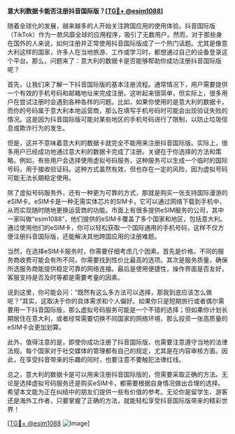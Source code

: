 **意大利数据卡能否注册抖音国际版？[[TG💪+ @esim1088](https://t.me/s/esim1088)]**

随着全球化的发展，越来越多的人开始关注跨国应用的使用体验。抖音国际版（TikTok）作为一款风靡全球的应用程序，吸引了无数用户。然而，对于那些身在国外的人来说，如何注册并正常使用抖音国际版成了一个热门话题。尤其是像意大利这样的国家，许多人在当地旅游、工作或学习时，都想通过自己的设备登录这个平台。那么，问题来了：意大利的数据卡是否能够帮助你成功注册抖音国际版呢？

首先，让我们来了解一下抖音国际版的基本注册流程。通常情况下，用户需要提供一个有效的手机号码和邮箱地址来完成注册。这听起来很简单，但实际上，很多用户在尝试注册时会遇到各种各样的问题。比如，如果你使用的是意大利的数据卡，而你的号码属于意大利本地运营商，那么在填写手机号码时可能会出现验证失败的情况。这是因为抖音国际版可能对某些地区的手机号码进行了限制，以防止垃圾信息或欺诈行为的发生。

但是，这并不意味着意大利的数据卡就完全不能用来注册抖音国际版。实际上，很多用户已经成功地通过意大利的数据卡完成了注册。关键在于你选择的方法和策略。例如，有些用户会选择使用虚拟号码服务，这种服务可以生成一个临时的国际号码，用于接收验证码。这种方式虽然有效，但也存在一定的风险，因为虚拟号码可能无法长期稳定使用。

除了虚拟号码服务外，还有一种更为可靠的方式，那就是购买一张支持国际漫游的eSIM卡。eSIM卡是一种无需实体芯片的SIM卡，它可以通过网络下载到手机中，从而实现随时随地更换运营商的功能。市面上有很多提供eSIM服务的公司，其中一家叫做“esim1088”，他们提供的eSIM卡覆盖了多个国家和地区，包括意大利。通过使用他们的eSIM卡，你可以轻松获取一个国际通用的手机号码，这样不仅方便注册抖音国际版，还能解决其他跨国应用的注册难题。

当然，在选择eSIM卡服务时，你需要仔细考虑几个因素。首先是价格，不同的服务商收费可能会有所不同，你需要找到性价比最高的选项。其次是服务质量，确保所选服务商能提供稳定可靠的网络连接。最后是使用便捷性，操作界面是否友好，客服支持是否及时等都是需要考量的因素。

说到这里，你可能会问：“既然有这么多方法可以选择，那我到底应该怎么做呢？”其实，这取决于你的具体需求和个人偏好。如果你只是短期旅行或者偶尔需要用一下抖音国际版，那么虚拟号码服务可能是一个不错的选择；但如果你计划长期居住在意大利，或者经常需要切换不同国家的网络环境，那么投资一张高质量的eSIM卡会更加划算。

此外，值得注意的是，即使你成功注册了抖音国际版，也需要注意遵守当地的法律法规。每个国家对于社交媒体的管理都有自己的规定，尤其是在内容审核方面。因此，在享受抖音带来的乐趣的同时，也要注意不要触犯法律红线。

总之，意大利的数据卡是可以用来注册抖音国际版的，但需要采取正确的方法。无论是选择虚拟号码服务还是购买eSIM卡，都需要根据自身情况做出合理的选择。希望本文能为正在纠结中的朋友们提供一些有价值的参考。无论你是留学生、游客还是海外工作者，只要掌握了正确的方法，就能轻松享受抖音国际版带来的精彩世界！

[[TG💪+ @esim1088](https://t.me/s/esim1088) ![Image](https://i.postimg.cc/4NQfJmqS/Snipaste-2025-05-13-00-14-12.png)]